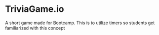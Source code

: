 # TriviaGame.io
A short game made for Bootcamp. This is to utilize timers so students get familiarized with this concept

